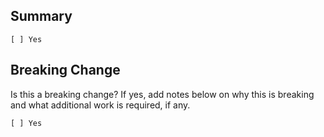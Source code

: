 ## Summary

```
[ ] Yes
```

## Breaking Change

Is this a breaking change? If yes, add notes below on why this is breaking and
what additional work is required, if any.

```
[ ] Yes
```
